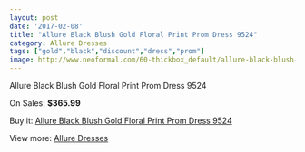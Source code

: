 ```yaml
---
layout: post
date: '2017-02-08'
title: "Allure Black Blush Gold Floral Print Prom Dress 9524"
category: Allure Dresses
tags: ["gold","black","discount","dress","prom"]
image: http://www.neoformal.com/60-thickbox_default/allure-black-blush-gold-floral-print-prom-dress-9524.jpg
---
```

Allure Black Blush Gold Floral Print Prom Dress 9524

On Sales: **$365.99**
<a href="https://www.neoformal.com/en/allure-dresses/21-allure-black-blush-gold-floral-print-prom-dress-9524.html"><amp-img layout="responsive" width="600" height="600" src="//www.neoformal.com/60-thickbox_default/allure-black-blush-gold-floral-print-prom-dress-9524.jpg" alt="Allure Black Blush Gold Floral Print Prom Dress 9524 0" /></a>
<a href="https://www.neoformal.com/en/allure-dresses/21-allure-black-blush-gold-floral-print-prom-dress-9524.html"><amp-img layout="responsive" width="600" height="600" src="//www.neoformal.com/61-thickbox_default/allure-black-blush-gold-floral-print-prom-dress-9524.jpg" alt="Allure Black Blush Gold Floral Print Prom Dress 9524 1" /></a>

Buy it: [Allure Black Blush Gold Floral Print Prom Dress 9524](https://www.neoformal.com/en/allure-dresses/21-allure-black-blush-gold-floral-print-prom-dress-9524.html "Allure Black Blush Gold Floral Print Prom Dress 9524")

View more: [Allure Dresses](https://www.neoformal.com/en/2-allure-dresses "Allure Dresses")